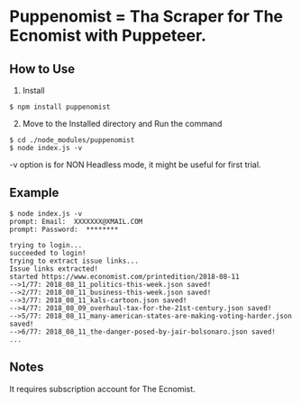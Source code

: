# Puppenomist = Tha Scraper for The Ecnomist with Puppeteer.

## How to Use
1. Install 
```
$ npm install puppenomist
```

2. Move to the Installed directory and Run the command
```
$ cd ./node_modules/puppenomist
$ node index.js -v
```
-v option is for NON Headless mode, it might be useful for first trial.

## Example
```
$ node index.js -v
prompt: Email:  XXXXXXX@XMAIL.COM
prompt: Password:  ********

trying to login...
succeeded to login!
trying to extract issue links...
Issue links extracted!
started https://www.economist.com/printedition/2018-08-11
-->1/77: 2018_08_11_politics-this-week.json saved!
-->2/77: 2018_08_11_business-this-week.json saved!
-->3/77: 2018_08_11_kals-cartoon.json saved!
-->4/77: 2018_08_09_overhaul-tax-for-the-21st-century.json saved!
-->5/77: 2018_08_11_many-american-states-are-making-voting-harder.json saved!
-->6/77: 2018_08_11_the-danger-posed-by-jair-bolsonaro.json saved!
...
```

## Notes
It requires subscription account for The Ecnomist.